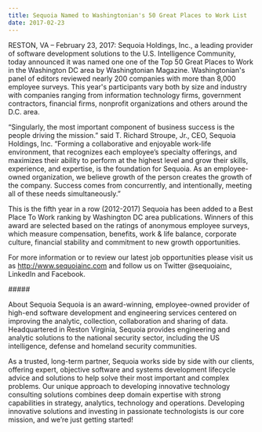 ```yaml
---
title: Sequoia Named to Washingtonian's 50 Great Places to Work List
date: 2017-02-23
---
```


RESTON, VA – February 23, 2017: Sequoia Holdings, Inc., a leading provider of software development solutions to the U.S. Intelligence Community, today announced it was named one one of the Top 50 Great Places to Work in the Washington DC area by Washingtonian Magazine.  Washingtonian's panel of editors reviewed nearly 200 companies with more than 8,000 employee surveys. This year's participants vary both by size and industry with companies ranging from information technology firms, government contractors, financial firms, nonprofit organizations and others around the D.C. area. 
 
“Singularly, the most important component of business success is the people driving the mission.” said T. Richard Stroupe, Jr., CEO, Sequoia Holdings, Inc. “Forming a collaborative and enjoyable work-life environment, that recognizes each employee’s specialty offerings, and maximizes their ability to perform at the highest level and grow their skills, experience, and expertise, is the foundation for Sequoia.  As an employee-owned organization, we believe growth of the person creates the growth of the company.  Success comes from concurrently, and intentionally, meeting all of these needs simultaneously.”

This is the fifth year in a row (2012-2017) Sequoia has been added to a Best Place To Work ranking by Washington DC area publications. Winners of this award are selected based on the ratings of anonymous employee surveys, which measure compensation, benefits, work & life balance, corporate culture, financial stability and commitment to new growth opportunities. 


For more information or to review our latest job opportunities please visit us as <http://www.sequoiainc.com> and follow us on Twitter @sequoiainc, LinkedIn and Facebook.

\#\#\#\#\#

About Sequoia
Sequoia is an award-winning, employee-owned provider of high-end software development and engineering services centered on improving the analytic, collection, collaboration and sharing of data.  Headquartered in Reston Virginia, Sequoia provides engineering and analytic solutions to the national security sector, including the US intelligence, defense and homeland security communities. 

As a trusted, long-term partner, Sequoia works side by side with our clients, offering expert, objective software and systems development lifecycle advice and solutions to help solve their most important and complex problems. Our unique approach to developing innovative technology consulting solutions combines deep domain expertise with strong capabilities in strategy, analytics, technology and operations. Developing innovative solutions and investing in passionate technologists is our core mission, and we’re just getting started!
